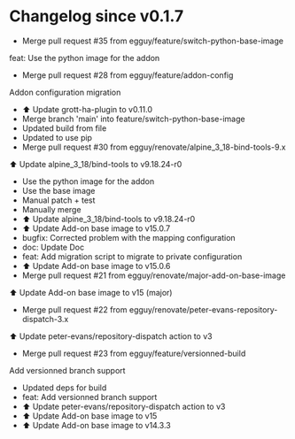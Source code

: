 # Changelog since v0.1.7
- Merge pull request #35 from egguy/feature/switch-python-base-image

feat: Use the python image for the addon 
- Merge pull request #28 from egguy/feature/addon-config

Addon configuration migration 
- ⬆️ Update grott-ha-plugin to v0.11.0 
- Merge branch 'main' into feature/switch-python-base-image 
- Updated build from file 
- Updated to use pip 
- Merge pull request #30 from egguy/renovate/alpine_3_18-bind-tools-9.x

⬆️ Update alpine_3_18/bind-tools to v9.18.24-r0 
- Use the python image for the addon 
- Use the base image 
- Manual patch + test 
- Manually merge 
- ⬆️ Update alpine_3_18/bind-tools to v9.18.24-r0 
- ⬆️ Update Add-on base image to v15.0.7 
- bugfix: Corrected problem with the mapping configuration 
- doc: Update Doc 
- feat: Add migration script to migrate to private configuration 
- ⬆️ Update Add-on base image to v15.0.6 
- Merge pull request #21 from egguy/renovate/major-add-on-base-image

⬆️ Update Add-on base image to v15 (major) 
- Merge pull request #22 from egguy/renovate/peter-evans-repository-dispatch-3.x

⬆️ Update peter-evans/repository-dispatch action to v3 
- Merge pull request #23 from egguy/feature/versionned-build

Add versionned branch support 
- Updated deps for build 
- feat: Add versionned branch support 
- ⬆️ Update peter-evans/repository-dispatch action to v3 
- ⬆️ Update Add-on base image to v15 
- ⬆️ Update Add-on base image to v14.3.3 
